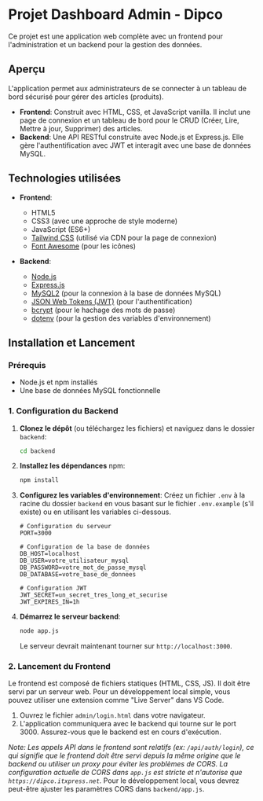 # Projet Dashboard Admin - Dipco

Ce projet est une application web complète avec un frontend pour l'administration et un backend pour la gestion des données.

## Aperçu

L'application permet aux administrateurs de se connecter à un tableau de bord sécurisé pour gérer des articles (produits).

- **Frontend**: Construit avec HTML, CSS, et JavaScript vanilla. Il inclut une page de connexion et un tableau de bord pour le CRUD (Créer, Lire, Mettre à jour, Supprimer) des articles.
- **Backend**: Une API RESTful construite avec Node.js et Express.js. Elle gère l'authentification avec JWT et interagit avec une base de données MySQL.

## Technologies utilisées

- **Frontend**:
  - HTML5
  - CSS3 (avec une approche de style moderne)
  - JavaScript (ES6+)
  - [Tailwind CSS](https://tailwindcss.com/) (utilisé via CDN pour la page de connexion)
  - [Font Awesome](https://fontawesome.com/) (pour les icônes)

- **Backend**:
  - [Node.js](https://nodejs.org/)
  - [Express.js](https://expressjs.com/)
  - [MySQL2](https://github.com/sidorares/node-mysql2) (pour la connexion à la base de données MySQL)
  - [JSON Web Tokens (JWT)](https://jwt.io/) (pour l'authentification)
  - [bcrypt](https://github.com/kelektiv/node.bcrypt.js) (pour le hachage des mots de passe)
  - [dotenv](https://github.com/motdotla/dotenv) (pour la gestion des variables d'environnement)

## Installation et Lancement

### Prérequis

- Node.js et npm installés
- Une base de données MySQL fonctionnelle

### 1. Configuration du Backend

1.  **Clonez le dépôt** (ou téléchargez les fichiers) et naviguez dans le dossier `backend`:
    ```sh
    cd backend
    ```

2.  **Installez les dépendances** npm:
    ```sh
    npm install
    ```

3.  **Configurez les variables d'environnement**:
    Créez un fichier `.env` à la racine du dossier `backend` en vous basant sur le fichier `.env.example` (s'il existe) ou en utilisant les variables ci-dessous.

    ```env
    # Configuration du serveur
    PORT=3000

    # Configuration de la base de données
    DB_HOST=localhost
    DB_USER=votre_utilisateur_mysql
    DB_PASSWORD=votre_mot_de_passe_mysql
    DB_DATABASE=votre_base_de_donnees

    # Configuration JWT
    JWT_SECRET=un_secret_tres_long_et_securise
    JWT_EXPIRES_IN=1h
    ```

4.  **Démarrez le serveur backend**:
    ```sh
    node app.js
    ```
    Le serveur devrait maintenant tourner sur `http://localhost:3000`.

### 2. Lancement du Frontend

Le frontend est composé de fichiers statiques (HTML, CSS, JS). Il doit être servi par un serveur web. Pour un développement local simple, vous pouvez utiliser une extension comme "Live Server" dans VS Code.

1.  Ouvrez le fichier `admin/login.html` dans votre navigateur.
2.  L'application communiquera avec le backend qui tourne sur le port 3000. Assurez-vous que le backend est en cours d'exécution.

*Note: Les appels API dans le frontend sont relatifs (ex: `/api/auth/login`), ce qui signifie que le frontend doit être servi depuis la même origine que le backend ou utiliser un proxy pour éviter les problèmes de CORS. La configuration actuelle de CORS dans `app.js` est stricte et n'autorise que `https://dipco.itxpress.net`.* Pour le développement local, vous devrez peut-être ajuster les paramètres CORS dans `backend/app.js`.

